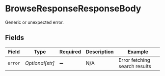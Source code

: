 # BrowseResponseResponseBody

Generic or unexpected error.


## Fields

| Field                         | Type                          | Required                      | Description                   | Example                       |
| ----------------------------- | ----------------------------- | ----------------------------- | ----------------------------- | ----------------------------- |
| `error`                       | *Optional[str]*               | :heavy_minus_sign:            | N/A                           | Error fetching search results |